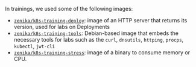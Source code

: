 In trainings, we used some of the following images:

- [`zenika/k8s-training-deploy`](k8s-training-deploy/): image of an HTTP server that returns its version, used for labs on Deployments
- [`zenika/k8s-training-tools`](k8s-training-tools/): Debian-based image that embeds the necessary tools for labs such as the `curl`, `dnsutils`, `httping`, `procps`, `kubectl`, `jwt-cli`
- [`zenika/k8s-training-stress`](k8s-training-stress/): image of a binary to consume memory or CPU.
